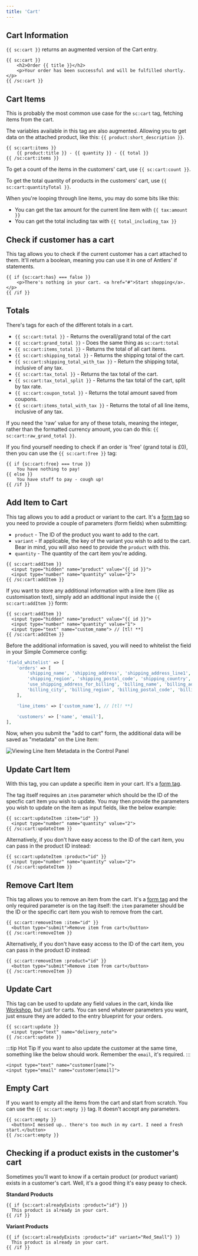 ```yaml
---
title: 'Cart'
---
```


## Cart Information

`{{ sc:cart }}` returns an augmented version of the Cart entry.

```antlers
{{ sc:cart }}
  	<h2>Order {{ title }}</h2>
  	<p>Your order has been successful and will be fulfilled shortly.</p>
{{ /sc:cart }}
```

## Cart Items

This is probably the most common use case for the `sc:cart` tag, fetching items from the cart.

The variables available in this tag are also augmented. Allowing you to get data on the attached product, like this: `{{ product:short_description }}`.

```antlers
{{ sc:cart:items }}
	{{ product:title }} - {{ quantity }} - {{ total }}
{{ /sc:cart:items }}
```

To get a count of the items in the customers' cart, use `{{ sc:cart:count }}`.

To get the total quantity of products in the customers' cart, use `{{ sc:cart:quantityTotal }}`.

When you're looping through line items, you may do some bits like this:

-   You can get the tax amount for the current line item with `{{ tax:amount }}`
-   You can get the total including tax with `{{ total_including_tax }}`

## Check if customer has a cart

This tag allows you to check if the current customer has a cart attached to them. It'll return a boolean, meaning you can use it in one of Antlers' if statements.

```antlers
{{ if {sc:cart:has} === false }}
  	<p>There's nothing in your cart. <a href="#">Start shopping</a>.</p>
{{ /if }}
```

## Totals

There's tags for each of the different totals in a cart.

-   `{{ sc:cart:total }}` - Returns the overall/grand total of the cart
-   `{{ sc:cart:grand_total }}` - Does the same thing as `sc:cart:total`
-   `{{ sc:cart:items_total }}` - Returns the total of all cart items.
-   `{{ sc:cart:shipping_total }}` - Returns the shipping total of the cart.
-   `{{ sc:cart:shipping_total_with_tax }}` - Return the shipping total, inclusive of any tax.
-   `{{ sc:cart:tax_total }}` - Returns the tax total of the cart.
-   `{{ sc:cart:tax_total_split }}` - Returns the tax total of the cart, split by tax rate.
-   `{{ sc:cart:coupon_total }}` - Returns the total amount saved from coupons.
-   `{{ sc:cart:items_total_with_tax }}` - Returns the total of all line items, inclusive of any tax.

If you need the 'raw' value for any of these totals, meaning the integer, rather than the formatted currency amount, you can do this: `{{ sc:cart:raw_grand_total }}`.

If you find yourself needing to check if an order is 'free' (grand total is £0), then you can use the `{{ sc:cart:free }}` tag:

```antlers
{{ if {sc:cart:free} === true }}
    You have nothing to pay!
{{ else }}
    You have stuff to pay - cough up!
{{ /if }}
```

## Add Item to Cart

This tag allows you to add a product or variant to the cart. It's a [form tag](/tags#form-tags) so you need to provide a couple of parameters (form fields) when submitting:

-   `product` - The ID of the product you want to add to the cart.
-   `variant` - If applicable, the key of the variant you wish to add to the cart. Bear in mind, you will also need to provide the `product` with this.
-   `quantity` - The quantity of the cart item you're adding.

```antlers
{{ sc:cart:addItem }}
  <input type="hidden" name="product" value="{{ id }}">
  <input type="number" name="quantity" value="2">
{{ /sc:cart:addItem }}
```

If you want to store any additional information with a line item (like as customisation text), simply add an additional input inside the `{{ sc:cart:addItem }}` form:

```antlers
{{ sc:cart:addItem }}
  <input type="hidden" name="product" value="{{ id }}">
  <input type="number" name="quantity" value="1">
  <input type="text" name="custom_name"> // [tl! **]
{{ /sc:cart:addItem }}
```

Before the additional information is saved, you will need to whitelist the field in your Simple Commerce config:

```php
'field_whitelist' => [
    'orders' => [
        'shipping_name', 'shipping_address', 'shipping_address_line1', 'shipping_address_line2', 'shipping_city',
        'shipping_region', 'shipping_postal_code', 'shipping_country', 'shipping_note', 'shipping_method',
        'use_shipping_address_for_billing', 'billing_name', 'billing_address', 'billing_address_line2',
        'billing_city', 'billing_region', 'billing_postal_code', 'billing_country',
    ],

    'line_items' => ['custom_name'], // [tl! **]

    'customers' => ['name', 'email'],
],
```

Now, when you submit the "add to cart" form, the additional data will be saved as "metadata" on the Line Item:

![Viewing Line Item Metadata in the Control Panel](/img/simple-commerce/line-item-metadata.png)

## Update Cart Item

With this tag, you can update a specific item in your cart. It's a [form tag](/tags#form-tags).

The tag itself requires an `item` parameter which should be the ID of the specfic cart item you wish to update. You may then provide the parameters you wish to update on the item as input fields, like the below example:

```antlers
{{ sc:cart:updateItem :item="id" }}
  <input type="number" name="quantity" value="2">
{{ /sc:cart:updateItem }}
```

Alternatively, if you don't have easy access to the ID of the cart item, you can pass in the product ID instead:

```antlers
{{ sc:cart:updateItem :product="id" }}
  <input type="number" name="quantity" value="2">
{{ /sc:cart:updateItem }}
```

## Remove Cart Item

This tag allows you to remove an item from the cart. It's a [form tag](/tags#form-tags) and the only required parameter is on the tag itself: the `item` parameter should be the ID or the specific cart item you wish to remove from the cart.

```antlers
{{ sc:cart:removeItem :item="id" }}
  <button type="submit">Remove item from cart</button>
{{ /sc:cart:removeItem }}
```

Alternatively, if you don't have easy access to the ID of the cart item, you can pass in the product ID instead:

```antlers
{{ sc:cart:removeItem :product="id" }}
  <button type="submit">Remove item from cart</button>
{{ /sc:cart:removeItem }}
```

## Update Cart

This tag can be used to update any field values in the cart, kinda like [Workshop](https://statamic.com/addons/statamic/workshop), but just for carts. You can send whatever parameters you want, just ensure they are added to the entry blueprint for your orders.

```antlers
{{ sc:cart:update }}
  <input type="text" name="delivery_note">
{{ /sc:cart:update }}
```

:::tip Hot Tip
If you want to also update the customer at the same time, something like the below should work. Remember the `email`, it's required.
:::

```antlers
<input type="text" name="customer[name]">
<input type="email" name="customer[email]">
```

## Empty Cart

If you want to empty all the items from the cart and start from scratch. You can use the `{{ sc:cart:empty }}` tag. It doesn't accept any parameters.

```antlers
{{ sc:cart:empty }}
  <button>I messed up.. there's too much in my cart. I need a fresh start.</button>
{{ /sc:cart:empty }}
```

## Checking if a product exists in the customer's cart

Sometimes you'll want to know if a certain product (or product variant) exists in a customer's cart. Well, it's a good thing it's easy peasy to check.

**Standard Products**

```antlers
{{ if {sc:cart:alreadyExists :product="id"} }}
  This product is already in your cart.
{{ /if }}
```

**Variant Products**

```antlers
{{ if {sc:cart:alreadyExists :product="id" variant="Red_Small"} }}
  This product is already in your cart.
{{ /if }}
```
